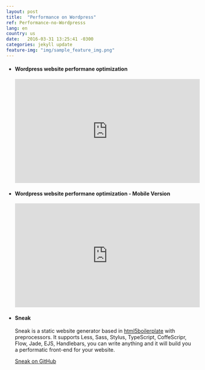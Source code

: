 ```yaml
---
layout: post
title:  "Performance on Wordpress"
ref: Performance-no-Wordpresss
lang: en
country: us
date:   2016-03-31 13:25:41 -0300
categories: jekyll update
feature-img: "img/sample_feature_img.png"
---
```


<script src="https://gist.github.com/felipeblini/62e3eb2a251d71ac969b.js"></script>

<ul class="list-unstyled">
    <li>
        <h4>Wordpress website performane optimization</h4>
        <iframe src="https://player.vimeo.com/video/157547302" width="500" height="281" frameborder="0" webkitallowfullscreen mozallowfullscreen allowfullscreen></iframe>
    </li>
    <li>
        <h4>Wordpress website performane optimization - Mobile Version</h4>
        <iframe src="https://player.vimeo.com/video/157547329" width="500" height="281" frameborder="0" webkitallowfullscreen mozallowfullscreen allowfullscreen></iframe>
    </li>
    <li>
        <h4>Sneak</h4>
        <p>Sneak is a static website generator based in <a href="https://html5boilerplate.com/" target="_blank">html5boilerplate</a> with preprocessors.
        It supports Less, Sass, Stylus, TypeScript, CoffeScripr, Flow, Jade, EJS, Handlebars, you can write anything and it will build you a performatic front-end for your website.</p>
        <a href="https://github.com/felipeblini/static-website-generator" target="_blank">Sneak on GitHub</a>
    </li>
</ul>